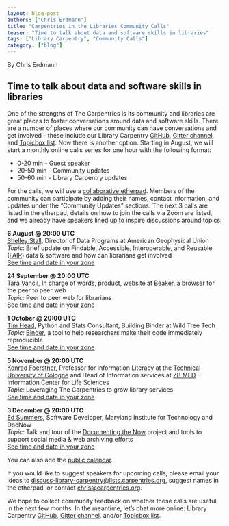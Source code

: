 ```yaml
---
layout: blog-post
authors: ["Chris Erdmann"]
title: "Carpentries in the Libraries Community Calls"
teaser: "Time to talk about data and software skills in libraries"
tags: ["Library Carpentry", "Community Calls"]
category: ["blog"]
---
```


By Chris Erdmann

## Time to talk about data and software skills in libraries

One of the strengths of The Carpentries is its community and libraries are great places to foster conversations around data and software skills. There are a number of places where our community can have conversations and get involved - these include our Library Carpentry [GitHub](https://github.com/LibraryCarpentry), [Gitter channel](https://gitter.im/LibraryCarpentry/Lobby), and [Topicbox list](https://carpentries.topicbox.com/groups/discuss-library-carpentry). Now there is another option. Starting in August, we will start a monthly online calls series for one hour with the following format:

* 0-20 min - Guest speaker
* 20-50 min - Community updates
* 50-60 min - Library Carpentry updates

For the calls, we will use a [collaborative etherpad](http://pad.software-carpentry.org/lc-community-calls). Members of the community can participate by adding their names, contact information, and updates under the “Community Updates” sections. The next 3 calls are listed in the etherpad, details on how to join the calls via Zoom are listed, and we already have speakers lined up to inspire discussions around topics:

**6 August @ 20:00 UTC**  
[Shelley Stall](https://twitter.com/ShelleyStall), Director of Data Programs at American Geophysical Union  
_Topic_: Brief update on Findable, Accessible, Interoperable, and Reusable ([FAIR](https://www.force11.org/group/fairgroup/fairprinciples)) data & software and how can librarians get involved  
[See time and date in your zone](https://www.timeanddate.com/worldclock/fixedtime.html?msg=Library+Carpentry+Community+Call&iso=20180820T20&p1=1440&ah=1)

**24 September @ 20:00 UTC**  
[Tara Vancil](https://twitter.com/taravancil), In charge of words, product, website at [Beaker](https://beakerbrowser.com/), a browser for the peer to peer web  
_Topic:_ Peer to peer web for librarians  
[See time and date in your zone](https://www.timeanddate.com/worldclock/fixedtime.html?msg=Library+Carpentry+Community+Call&iso=20180924T20&ah=1)

**1 October @ 20:00 UTC**  
[Tim Head](https://twitter.com/betatim), Python and Stats Consultant, Building Binder at Wild Tree Tech  
_Topic:_ [Binder](https://mybinder.org/), a tool to help researchers make their code immediately reproducible  
[See time and date in your zone](https://www.timeanddate.com/worldclock/fixedtime.html?msg=Library+Carpentry+Community+Call&iso=20181001T20&ah=1)

**5 November @ 20:00 UTC**  
[Konrad Foerstner](https://twitter.com/konradfoerstner), Professor for Information Literacy at the [Technical University of Cologne](https://www.th-koeln.de/en/) and Head of Information services at [ZB MED](https://www.zbmed.de/en/) - Information Center for Life Sciences  
_Topic:_ Leveraging The Carpentries to grow library services   
[See time and date in your zone](https://www.timeanddate.com/worldclock/fixedtime.html?msg=Library+Carpentry+Community+Call&iso=20181105T20&ah=1)

**3 December @ 20:00 UTC**  
[Ed Summers](https://twitter.com/edsu), Software Developer, Maryland Institute for Technology and DocNow  
_Topic:_ Talk and tour of the [Documenting the Now](https://www.docnow.io/) project and tools to support social media & web archiving efforts  
[See time and date in your zone](https://www.timeanddate.com/worldclock/fixedtime.html?msg=Library+Carpentry+Community+Call&iso=20181203T20&ah=1)  

You can also add the [public calendar](https://calendar.google.com/calendar/embed?src=carpentries.org_b1ulp7pe6lk5ff7499k2mriq4s%40group.calendar.google.com&ctz=America%2FNew_York).

If you would like to suggest speakers for upcoming calls, please email your ideas to [discuss-library-carpentry@lists.carpentries.org](https://carpentries.topicbox.com/groups/discuss-library-carpentry), suggest names in the etherpad, or contact [chris@carpentries.org](mailto:chris@carpentries.org). 

We hope to collect community feedback on whether these calls are useful in the next few months. In the meantime, let’s chat more online: Library Carpentry [GitHub](https://github.com/LibraryCarpentry), [Gitter channel](https://gitter.im/LibraryCarpentry/Lobby), and/or [Topicbox list](https://carpentries.topicbox.com/groups/discuss-library-carpentry).

